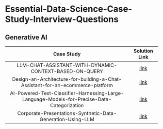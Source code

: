# Essential-Data-Science-Case-Study-Interview-Questions
## Generative AI
| Case Study  |Solution Link   |
| :------------: | :------------: |
|LLM-CHAT-ASSISTANT-WITH-DYNAMIC-CONTEXT-BASED-ON-QUERY   | [link ](https://github.com/Sakil786/LLM-CHAT-ASSISTANT-WITH-DYNAMIC-CONTEXT-BASED-ON-QUERY "link ") |
|Design-an-Architecture-for-building-a-Chat-Assistant-for-an-ecommerce-platform   | [link ](https://github.com/Sakil786/Design-an-Architecture-for-building-a-Chat-Assistant-for-an-ecommerce-platform "link ") |
|AI-Powered-Text-Classifier-Harnessing-Large-Language-Models-for-Precise-Data-Categorization   | [link ](https://github.com/Sakil786/AI-Powered-Text-Classifier-Harnessing-Large-Language-Models-for-Precise-Data-Categorization "link ") |
|Corporate-Presentations-Synthetic-Data-Generation-Using-LLM   | [link ](https://github.com/Sakil786/Corporate-Presentations-Synthetic-Data-Generation-Using-LLM "link ") |
